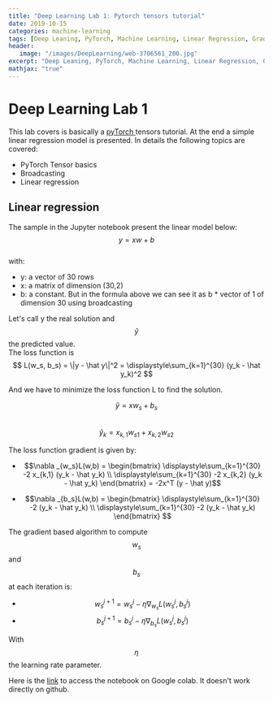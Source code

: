 ```yaml
---
title: "Deep Learning Lab 1: Pytorch tensors tutorial"
date: 2019-10-15
categories: machine-learning
tags: [Deep Leaning, PyTorch, Machine Learning, Linear Regression, Gradient, Tensors]
header: 
   image: "/images/DeepLearning/web-3706561_200.jpg"
excerpt: "Deep Leaning, PyTorch, Machine Learning, Linear Regression, Gradient, Tensors"
mathjax: "true"
---
```


# Deep Learning Lab 1
This lab covers is basically a <a href="https://pytorch.org/">pyTorch </a> tensors tutorial. At the end a simple linear regression model is presented. In details the following topics are covered: 
* PyTorch Tensor basics
* Broadcasting 
* Linear regression

## Linear regression 
The sample in the Jupyter notebook present the linear model below:   
$$y = x w + b$$   
with:     
* y: a vector of 30 rows   
* x: a matrix of dimension (30,2)   
* b: a constant. But in the formula above we can see it as b * vector of 1 of dimension 30 using broadcasting  

Let's call y the real solution and $$\hat y$$ the predicted value.  
The loss function is $$ L(w_s, b_s) = \|y - \hat y\|^2 = \displaystyle\sum_{k=1}^{30} (y_k - \hat y_k)^2 $$  

And we have to minimize the loss function L to find the solution. 

$$\hat y = x w_s + b_s $$   
$$\hat y_k = x_{k,1} w_{s1} + x_{k,2} w_{s2} $$    

The loss function gradient is given by:   
* $$\nabla _{w_s}L(w,b) =  \begin{bmatrix}
                          \displaystyle\sum_{k=1}^{30} -2 x_{k,1} (y_k - \hat y_k) \\
                          \displaystyle\sum_{k=1}^{30} -2 x_{k,2} (y_k - \hat y_k)
						\end{bmatrix} = -2x^T (y - \hat y)$$    

* $$\nabla _{b_s}L(w,b) =  \begin{bmatrix}
                          \displaystyle\sum_{k=1}^{30} -2  (y_k - \hat y_k) \\
                          \displaystyle\sum_{k=1}^{30} -2  (y_k - \hat y_k)
						\end{bmatrix} $$  
  
The gradient based algorithm to compute $$w_s$$ and $$b_s$$ at each iteration is: 
* $$w_s^{j+1} = w_s^j - \eta \nabla _{w_s}L(w_s^j,b_s^j)$$ 
* $$b_s^{j+1} = b_s^j - \eta \nabla _{b_s}L(w_s^j,b_s^j)$$   

 With $$\eta$$ the learning rate parameter.     

Here is the <a href="https://colab.research.google.com/drive/1T6x-ToztavZ1DJf5FBFDQQA54rm6xo6q">link</a> to access the notebook on Google colab. It doesn't work directly on github. 





